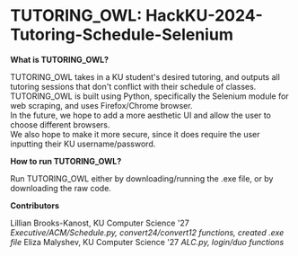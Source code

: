 # TUTORING_OWL: HackKU-2024-Tutoring-Schedule-Selenium

**What is TUTORING_OWL?**

TUTORING_OWL takes in a KU student's desired tutoring, and outputs all tutoring sessions that don't conflict with their schedule of classes.  
TUTORING_OWL is built using Python, specifically the Selenium module for web scraping, and uses Firefox/Chrome browser.  
In the future, we hope to add a more aesthetic UI and allow the user to choose different browsers.  
We also hope to make it more secure, since it does require the user inputting their KU username/password.

**How to run TUTORING_OWL?**  

Run TUTORING_OWL either by downloading/running the .exe file, or by downloading the raw code.

**Contributors**

Lillian Brooks-Kanost, KU Computer Science '27  
_Executive/ACM/Schedule.py, convert24/convert12 functions, created .exe file_
Eliza Malyshev, KU Computer Science '27
_ALC.py, login/duo functions_
  

